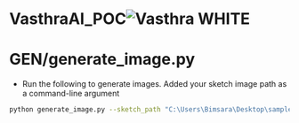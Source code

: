 # VasthraAI_POC![Vasthra WHITE](https://github.com/user-attachments/assets/e1ceb98c-de8a-43fb-9eb9-b66e95552177)

# GEN/generate_image.py

- Run the following to generate images. Added your sketch image path as a command-line argument

```bash
python generate_image.py --sketch_path "C:\Users\Bimsara\Desktop\sample\sketch.png"
```
